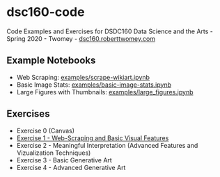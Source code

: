 # dsc160-code
Code Examples and Exercises for DSDC160 Data Science and the Arts - Spring 2020 - Twomey - [dsc160.roberttwomey.com](dsc160.roberttwomey.com)

## Example Notebooks
- Web Scraping: [examples/scrape-wikiart.ipynb](examples/scrape-wikiart.ipynb)
- Basic Image Stats: [examples/basic-image-stats.ipynb](examples/basic-image-stats.ipynb)
- Large Figures with Thumbnails: [examples/large_figures.ipynb](examples/large_figures.ipynb)

## Exercises
- Exercise 0 (Canvas)
- [Exercise 1 - Web-Scraping and Basic Visual Features](exercises/Exercise-1-Web-Scraping-Basic-Features.ipynb)
- Exercise 2 - Meaningful Interpretation (Advanced Features and Vizualization Techniques)
- Exercise 3 - Basic Generative Art
- Exercise 4 - Advanced Generative Art
